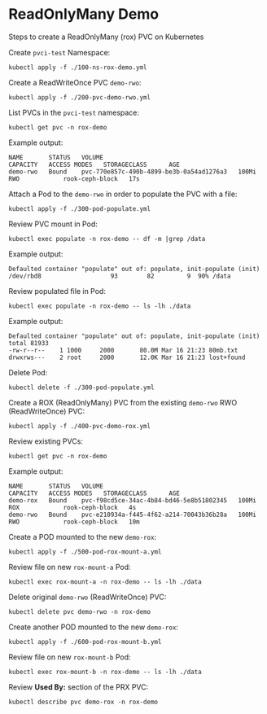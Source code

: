 # ReadOnlyMany Demo

Steps to create a ReadOnlyMany (rox) PVC on Kubernetes

Create `pvci-test` Namespace:
```shell
kubectl apply -f ./100-ns-rox-demo.yml
```

Create a ReadWriteOnce PVC `demo-rwo`:
```shell
kubectl apply -f ./200-pvc-demo-rwo.yml
```

List PVCs in the `pvci-test` namespace:
```shell
kubectl get pvc -n rox-demo
```

Example output:
```plain
NAME       STATUS   VOLUME                                     CAPACITY   ACCESS MODES   STORAGECLASS      AGE
demo-rwo   Bound    pvc-770e857c-490b-4899-be3b-0a54ad1276a3   100Mi      RWO            rook-ceph-block   17s
```

Attach a Pod to the `demo-rwo` in order to populate the PVC with a file:
```shell
kubectl apply -f ./300-pod-populate.yml
```

Review PVC mount in Pod:
```shell
kubectl exec populate -n rox-demo -- df -m |grep /data
```

Example output:
```plain
Defaulted container "populate" out of: populate, init-populate (init)
/dev/rbd8                   93        82         9  90% /data
```

Review populated file in Pod:
```shell
kubectl exec populate -n rox-demo -- ls -lh ./data
```

Example output:
```plain
Defaulted container "populate" out of: populate, init-populate (init)
total 81933
-rw-r--r--    1 1000     2000       80.0M Mar 16 21:23 80mb.txt
drwxrws---    2 root     2000       12.0K Mar 16 21:23 lost+found
```

Delete Pod:
```shell
kubectl delete -f ./300-pod-populate.yml
```

Create a ROX (ReadOnlyMany) PVC from the existing `demo-rwo` RWO (ReadWriteOnce) PVC:
```shell
kubectl apply -f ./400-pvc-demo-rox.yml
```

Review existing PVCs:
```shell
kubectl get pvc -n rox-demo
```

Example output:
```plain
NAME       STATUS   VOLUME                                     CAPACITY   ACCESS MODES   STORAGECLASS      AGE
demo-rox   Bound    pvc-f98cd5ce-34ac-4b84-bd46-5e8b51802345   100Mi      ROX            rook-ceph-block   4s
demo-rwo   Bound    pvc-e210934a-f445-4f62-a214-70043b36b28a   100Mi      RWO            rook-ceph-block   10m
```

Create a POD mounted to the new `demo-rox`:
```shell
kubectl apply -f ./500-pod-rox-mount-a.yml
```

Review file on new `rox-mount-a` Pod:
```shell
kubectl exec rox-mount-a -n rox-demo -- ls -lh ./data
```

Delete original `demo-rwo` (ReadWriteOnce) PVC:
```shell
kubectl delete pvc demo-rwo -n rox-demo
```

Create another POD mounted to the new `demo-rox`:
```shell
kubectl apply -f ./600-pod-rox-mount-b.yml
```

Review file on new `rox-mount-b` Pod:
```shell
kubectl exec rox-mount-b -n rox-demo -- ls -lh ./data
```

Review **Used By:** section of the PRX PVC:
```shell
kubectl describe pvc demo-rox -n rox-demo
```